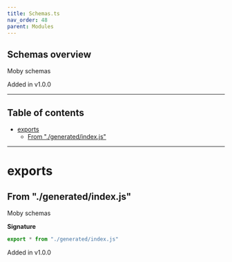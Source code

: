 ```yaml
---
title: Schemas.ts
nav_order: 48
parent: Modules
---
```


## Schemas overview

Moby schemas

Added in v1.0.0

---

<h2 class="text-delta">Table of contents</h2>

- [exports](#exports)
  - [From "./generated/index.js"](#from-generatedindexjs)

---

# exports

## From "./generated/index.js"

Moby schemas

**Signature**

```ts
export * from "./generated/index.js"
```

Added in v1.0.0
